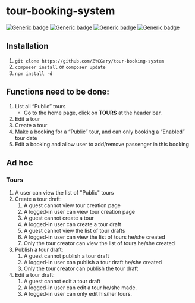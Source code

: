 # tour-booking-system

[![Generic badge](https://img.shields.io/badge/Laravel-8.x-green.svg)](https://laravel.com/docs/8.x/)
[![Generic badge](https://img.shields.io/badge/Nginx-1.19-green.svg)](https://www.nginx.com/)
[![Generic badge](https://img.shields.io/badge/Mysql-5.7-green.svg)](https://www.mysql.com/)
[![Generic badge](https://img.shields.io/badge/PHP-7.4-green.svg)](https://www.php.net/downloads.php#v7.4.13)

## Installation

1. ```git clone https://github.com/ZYCGary/tour-booking-system```
2. ```composer install``` or ```composer update```
3. ```npm install -d```

## Functions need to be done:

1. List all “Public” tours
    - Go to the home page, click on **TOURS** at the header bar.
2. Edit a tour
3. Create a tour
4. Make a booking for a “Public” tour, and can only booking a “Enabled” tour date
5. Edit a booking and allow user to add/remove passenger in this booking

## Ad hoc

### Tours

1. A user can view the list of "Public" tours
2. Create a tour draft:
    1. A guest cannot view tour creation page
    2. A logged-in user can view tour creation page
    3. A guest cannot create a tour
    4. A logged-in user can create a tour draft
    5. A guest cannot view the list of tour drafts
    6. A logged-in user can view the list of tours he/she created
    7. Only the tour creator can view the list of tours he/she created
3. Publish a tour draft:
    1. A guest cannot publish a tour draft
    2. A logged-in user can publish a tour draft he/she created
    3. Only the tour creator can publish the tour draft
4. Edit a tour draft:
    1. A guest cannot edit a tour draft
    2. A logged-in user can edit a tour he/she made.
    3. A logged-in user can only edit his/her tours.
